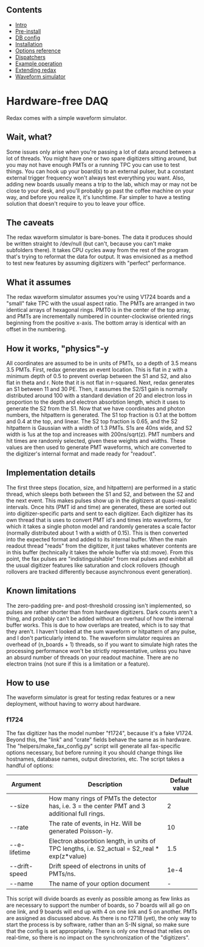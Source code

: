 ## Contents
* [Intro](index.md) 
* [Pre-install](prerequisites.md) 
* [DB config](databases.md) 
* [Installation](installation.md) 
* [Options reference](daq_options.md) 
* [Dispatchers](dispatcher.md)
* [Example operation](how_to_run.md)
* [Extending redax](new_digi.md)
* [Waveform simulator](fax.md)

# Hardware-free DAQ

Redax comes with a simple waveform simulator.

## Wait, what?

Some issues only arise when you're passing a lot of data around between a lot of threads.
You might have one or two spare digitizers sitting around, but you may not have enough PMTs or a running TPC you can use to test things.
You can hook up your board(s) to an external pulser, but a constant external trigger frequency won't always test everything you want.
Also, adding new boards usually means a trip to the lab, which may or may not be close to your desk, and you'll probably go past the coffee machine on your way, and before you realize it, it's lunchtime.
Far simpler to have a testing solution that doesn't require to you to leave your office.

## The caveats

The redax waveform simulator is bare-bones.
The data it produces should be written straight to /dev/null (but can't, because you can't make subfolders there).
It takes CPU cycles away from the rest of the program that's trying to reformat the data for output.
It was envisioned as a method to test new features by assuming digitizers with "perfect" performance.

## What it assumes

The redax waveform simulator assumes you're using V1724 boards and a "small" fake TPC with the usual aspect ratio.
The PMTs are arranged in two identical arrays of hexagonal rings.
PMT0 is in the center of the top array, and PMTs are incrementally numbered in counter-clockwise oriented rings beginning from the positive x-axis.
The bottom array is identical with an offset in the numbering.

## How it works, "physics"-y

All coordinates are assumed to be in units of PMTs, so a depth of 3.5 means 3.5 PMTs.
First, redax generates an event location.
This is flat in z with a minimum depth of 0.5 to prevent overlap between the S1 and S2, and also flat in theta and r.
Note that it is not flat in r-squared.
Next, redax generates an S1 between 11 and 30 PE.
Then, it assumes the S2/S1 gain is normally distributed around 100 with a standard deviation of 20 and electron loss in proportion to the depth and electron absorbtion length, which it uses to generate the S2 from the S1.
Now that we have coordinates and photon numbers, the hitpattern is generated.
The S1 top fraction is 0.1 at the bottom and 0.4 at the top, and linear.
The S2 top fraction is 0.65, and the S2 hitpattern is Gaussian with a width of 1.3 PMTs.
S1s are 40ns wide, and S2 width is 1us at the top and increases with 200ns/sqrt(z).
PMT numbers and hit times are randomly selected, given these weights and widths.
These values are then used to generate PMT waveforms, which are converted to the digitizer's internal format and made ready for "readout".

## Implementation details

The first three steps (location, size, and hitpattern) are performed in a static thread, which sleeps both between the S1 and S2, and between the S2 and the next event.
This makes pulses show up in the digitizers at quasi-realistic intervals.
Once hits (PMT id and time) are generated, these are sorted out into digitizer-specific parts and sent to each digitizer.
Each digitizer has its own thread that is uses to convert PMT id's and times into waveforms, for which it takes a single photon model and randomly generates a scale factor (normally distributed about 1 with a width of 0.15).
This is then converted into the expected format and added to its internal buffer.
When the main readout thread "reads" from the digitizer, it just takes whatever contents are in this buffer (technically it takes the whole buffer via std::move).
From this point, the fax pulses are "indistinguishable" from real pulses and exhibit all the usual digitizer features like saturation and clock rollovers (though rollovers are tracked differently because asynchronous event generation).

## Known limitations

The zero-padding pre- and post-threshold crossing isn't implemented, so pulses are rather shorter than from hardware digitizers.
Dark counts aren't a thing, and probably can't be added without an overhaul of how the internal buffer works.
This is due to how overlaps are treated, which is to say that they aren't.
I haven't looked at the sum waveform or hitpattern of any pulse, and I don't particularly intend to.
The waveform simulator requires an overhead of (n_boards + 1) threads, so if you want to simulate high rates the processing performance won't be strictly representative, unless you have an absurd number of threads on your readout machine.
There are no electron trains (not sure if this is a limitation or a feature).

## How to use

The waveform simulator is great for testing redax features or a new deployment, without having to worry about hardware.

### f1724

The fax digitizer has the model number "f1724", because it's a fake V1724.
Beyond this, the "link" and "crate" fields behave the same as in hardware.
The "helpers/make_fax_config.py" script will generate all fax-specific options necessary,
but before running it you should change things like hostnames, database names, output directories, etc.
The script takes a handful of options:

|Argument   |Description   | Default value  |
| ----- | ----- | ----- |
|--size | How many rings of PMTs the detector has, i.e. 3 = the center PMT and 3 additional full rings. | 2 |
|--rate | The rate of events, in Hz. Will be generated Poisson-ly. | 10 |
|--e-lifetime | Electron absorbtion length, in units of TPC lengths, i.e. S2_actual = S2_real \* exp(z\*value) | 1.5 |
|--drift-speed | Drift speed of electrons in units of PMTs/ns. | 1e-4 |
|--name | The name of your option document | - |

This script will divide boards as evenly as possible among as few links as are necessary to support the number of boards, so 7 boards will all go on one link, and 9 boards will end up with 4 on one link and 5 on another.
PMTs are assigned as discussed above.
As there is no f2718 (yet), the only way to start the process is by software, rather than an S-IN signal, so make sure that the config is set appropriately.
There is only one thread that relies on real-time, so there is no impact on the synchronization of the "digitizers".

